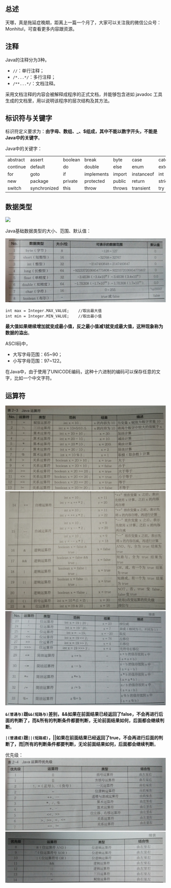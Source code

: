 ## 总述
天哪，真是拖延症晚期，距离上一篇一个月了，大家可以关注我的微信公众号：Monhitul，可查看更多内容跟资源。

## 注释
Java的注释分为3种。

* ``//``：单行注释；
* ``/*...*/``：多行注释；
* ``/**...*/``：文档注释。

采用文档注释的内容会被解释成程序的正式文档，并能够包含进如 javadoc 工具生成的文档里，用以说明该程序的层次结构及其方法。

## 标识符与关键字
标识符定义要求为：**由字母、数组、_、$组成，其中不能以数字开头，不能是Java中的关键字**。

Java中的关键字：
<table>
	<tbody>
		<tr>
			<td>abstract</td>
			<td>assert</td>
			<td>boolean</td>
			<td>break</td>
			<td>byte</td>
			<td>case</td>
			<td>catch</td>
			<td>char</td>
			<td>class</td>
			<td>const</td>
		</tr>
		<tr>
			<td>continue</td>
			<td>default</td>
			<td>do</td>
			<td>double</td>
			<td>else</td>
			<td>enum</td>
			<td>extends</td>
			<td>final</td>
			<td>finally</td>
			<td>float</td>
		</tr>
		<tr>
			<td>for</td>
			<td>goto</td>
			<td>if</td>
			<td>implements</td>
			<td>import</td>
			<td>instanceof</td>
			<td>int</td>
			<td>interface</td>
			<td>long</td>
			<td>native</td>
		</tr>
		<tr>
			<td>new</td>
			<td>package</td>
			<td>private</td>
			<td>protected</td>
			<td>public</td>
			<td>return</td>
			<td>strictfp</td>
			<td>short</td>
			<td>static</td>
			<td>super</td>
		</tr>
		<tr>
			<td>switch</td>
			<td>synchronized</td>
			<td>this</td>
			<td>throw</td>
			<td>throws</td>
			<td>transient</td>
			<td>try</td>
			<td>void</td>
			<td>volatile</td>
			<td>while</td>
		</tr>
	</tbody>
</table>

## 数据类型

<img src="数据结构.png">

Java基础数据类型的大小、范围、默认值：

<img src="基本数据类型.jpg">

```
int max = Integer.MAX_VALUE;	//取出最大值
int min = Integer.MIN_VALUE;	//取出最小值
```

**最大值如果继续增加就变成最小值，反之最小值减1就变成最大值，这种现象称为数据的溢出**。

ASCII码中，
* 大写字母范围：65~90；
* 小写字母范围：97~122。

在Java中，由于使用了UNICODE编码，这种十六进制的编码可以保存任意的文字，比如一个中文字符。

## 运算符
<img src="shang.jpg">
<img src="zhong.jpg">
<img src="xia.jpg">

**``&(普通与)``跟``&&(短路与)``差别，&&如果在前面结果已经返回了false，不会再进行后面的判断了，而&所有的判断条件都要判断，无论前面结果如何，后面都会继续判断**。

**``|(普通或)``跟``||(短路或)``，||如果在前面结果已经返回了true，不会再进行后面的判断了，而|所有的判断条件都要判断，无论前面结果如何，后面都会继续判断**。

优先级：
<img src="qian.jpg">
<img src="hou.jpg">

